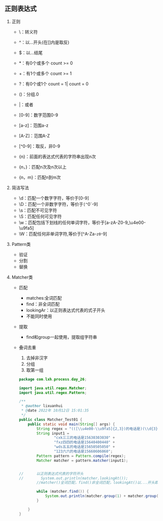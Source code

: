 ## 正则表达式

1. 正则

   - \：转义符

   - ^：以…开头(在[]内是取反)

   - $：以…结尾

     

   - *：有0个或多个  count >= 0

   - +：有1个或多个 count >= 1

   - ?：有0个或1个 count = 1| count = 0

     

   - ()：分组.0

   - |：或者

     

   - [0-9]：数字范围0-9

   - [a-z]：范围a-z

   - [A-Z]：范围A-Z

   - [^0-9]：取反，非0-9

     

   - {n}：前面的表达式代表的字符串出现n次

   - {n，}：匹配n次及n次以上

   - {n，m}：匹配n到m次

     

2. 简洁写法

   - \d：匹配一个数字字符，等价于[0-9]
   - \D：匹配一个非数字字符，等价于`[^`0`-9]
   - \s：匹配不可见字符
   - \S：匹配任何可见字符
   - \w：匹配包括下划线的任何单词字符，等价于[a-zA-Z0-9_\u4e00-\u9fa5]
   - \W：匹配任何非单词字符,等价于[^A-Za-`z0`-9]

3. Pattern类

   - 验证
   - 分割
   - 替换

4. Matcher类

   - 匹配

      - matches:全词匹配
      - find：非全词匹配
      - lookingAr：以正则表达式代表的式子开头
      - 不能同时使用

   - 提取

      - find和group一起使用，提取组字符串

   - 叠词去重

      1. 去掉非汉字
      2. 分组
      3. 取第一组

      ```java
      package com.lxh.process.day_26;
      
      import java.util.regex.Matcher;
      import java.util.regex.Pattern;
      
      /**
       * @author lixuanhui
       * @date 2022年 10月12日 15:01:35
       */
      public class Matcher_Test01 {
          public static void main(String[] args) {
              String regex = "(([\\u4e00-\\u9fa5]{2,3})的电话是)(\\d{3})(\\d{4})(\\d{4})";
              String input1 =
                      "cxk三三的电话是15630303030" +
                      "fxz四四的电话是15640400440" +
                      "wds五五的电话是15650505050" +
                      "123六六的电话是15660606060";
              Pattern pattern = Pattern.compile(regex);
              Matcher matcher = pattern.matcher(input1);
      
      
      //      以正则表达式代表的字符开头
      //        System.out.println(matcher.lookingAt());
              //matcher()全词匹配，find()非全词匹配，lookingAt()以...开头即可，提取，find和group一起使用
      
              while (matcher.find()) {
                  System.out.println(matcher.group(1) + matcher.group(3) + "****" + matcher.group(5));
              }
      
          }
      }
      ```
      
      
